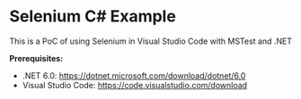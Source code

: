 # Selenium C# Example

This is a PoC of using Selenium in Visual Studio Code with MSTest and .NET

**Prerequisites:**
 - .NET 6.0: https://dotnet.microsoft.com/download/dotnet/6.0
 - Visual Studio Code: https://code.visualstudio.com/download
